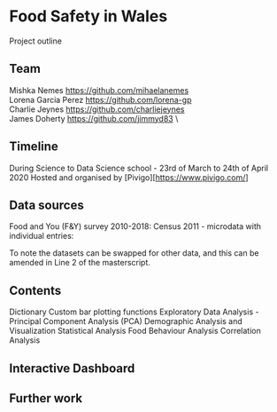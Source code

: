 # Food Safety in Wales 

Project outline


## Team

Mishka Nemes https://github.com/mihaelanemes \
Lorena Garcia Perez https://github.com/lorena-gp \
Charlie Jeynes https://github.com/charliejeynes \
James Doherty https://github.com/jimmyd83 \


## Timeline

During Science to Data Science school - 23rd of March to 24th of April 2020
Hosted and organised by [Pivigo][https://www.pivigo.com/]

## Data sources

Food and You (F&Y) survey 2010-2018:
Census 2011 - microdata with individual entries: 

To note the datasets can be swapped for other data, and this can be amended in Line 2 of the masterscript.

## Contents

Dictionary 
Custom bar plotting functions
Exploratory Data Analysis - Principal Component Analysis (PCA)
Demographic Analysis and Visualization
Statistical Analysis 
Food Behaviour Analysis
Correlation Analysis

## Interactive Dashboard


## Further work
